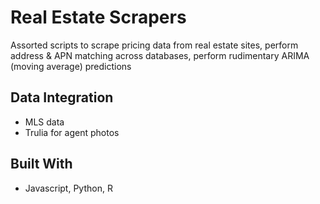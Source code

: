 # Real Estate Scrapers 

Assorted scripts to scrape pricing data from real estate sites, perform address & APN matching across databases, perform rudimentary ARIMA (moving average) predictions


## Data Integration

* MLS data 
* Trulia for agent photos


## Built With

* Javascript, Python, R

